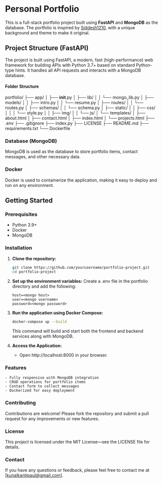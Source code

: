 # Personal Portfolio

This is a full-stack portfolio project built using **FastAPI** and **MongoDB** as the database. The portfolio is inspired by [Siddesh1210](https://github.com/Siddesh1210), with a unique background and theme to make it original.

## Project Structure (FastAPI)

The project is built using FastAPI, a modern,
fast (high-performance) web framework for building APIs with Python 3.7+ based on standard Python-type hints.
It handles all API requests and interacts with a MongoDB database.

#### Folder Structure

portfolio/ 
├── app/ 
│ ├── __init__.py
│ ├── lib/ 
│ │ └── mongo_lib.py
│ ├── models/ 
│ │ ├── intro.py
│ │ └── resume.py
│ ├── routes/ 
│ │ └── routes.py
│ ├── schemas/ 
│ │ └── schema.py
│ ├── static/ 
│ │ ├── css/ 
│ │ │ └── style.py
│ │ ├── img/ 
│ │ └── js/ 
│ └── templates/ 
│   ├── about.html
│   ├── contact.html
│   ├── index.html
│   └── projects.html
├── .env 
├── .gitignore 
├── index.py 
├── LICENSE 
├── README.md 
├── requirements.txt
└── Dockerfile 


### Database (MongoDB)

MongoDB is used as the database to store portfolio items, contact messages, and other necessary data.

### Docker

Docker is used to containerize the application, making it easy to deploy and run on any environment.

## Getting Started

### Prerequisites

- Python 3.9+
- Docker
- MongoDB

### Installation

1. **Clone the repository:**

    ```bash
    git clone https://github.com/yourusername/portfolio-project.git
    cd portfolio-project
    ```

2. **Set up the environment variables:**
    Create a .env file in the portfolio directory and add the following:
    ```env
    host=<mongo host>
    user=<mongo username>
    password=<mongo password>
    ```

3. **Run the application using Docker Compose:**
    ```bash
    docker-compose up --build
    ```
    This command will build and start both the frontend and backend services along with MongoDB.

4. **Access the Application:**
    - Open http://localhost:8000 in your browser.

### Features
    - Fully responsive with MongoDB integration
    - CRUD operations for portfolio items
    - Contact form to collect messages
    - Dockerized for easy deployment

### Contributing
Contributions are welcome! Please fork the repository and submit a pull request for any improvements or new features.

### License
This project is licensed under the MIT License—see the LICENSE file for details.

### Contact
If you have any questions or feedback, please feel free to contact me at [kunalkantipaul@gmail.com].